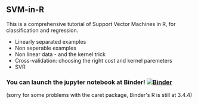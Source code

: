 ## SVM-in-R
This is a comprehensive tutorial of Support Vector Machines in R, for classification and regression.
- Linearly separated examples
- Non seperable examples
- Non linear data - and the kernel trick
- Cross-validation: choosing the right cost and kernel paremeters
- SVR

### You can launch the jupyter notebook at Binder! [![Binder](https://mybinder.org/badge_logo.svg)](https://mybinder.org/v2/gh/dean-sh/SVM-in-R/master?filepath=%2FSVM%20in%20R.ipynb)

(sorry for some problems with the caret package, Binder's R is still at 3.4.4)

